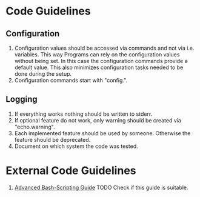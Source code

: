 # Code Guidelines
## Configuration
   1. Configuration values should be accessed via commands and not via i.e. variables.
     This way Programs can rely on the configuration values without being set.
     In this case the configuration commands provide a default value.
     This also minimizes configuration tasks needed to be done during the setup.
   1. Configuration commands start with "config.".
## Logging
   1. If everything works nothing should be written to stderr.
   1. If optional feature do not work, only warning should be created via "echo.warning".
1. Each implemented feature should be used by someone.
   Otherwise the feature should be deprecated.
1. Document on which system the code was tested.
# External Code Guidelines
1. [Advanced Bash-Scripting Guide](http://www.ing.iac.es/~docs/external/bash/abs-guide/)
   TODO Check if this guide is suitable.